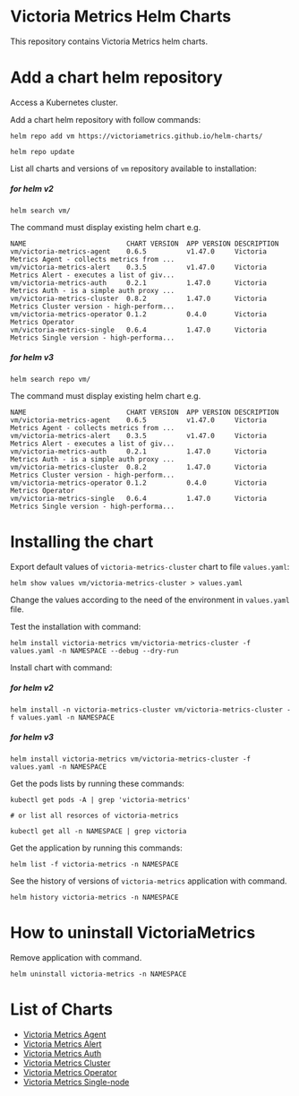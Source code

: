 # Victoria Metrics Helm Charts

This repository contains Victoria Metrics helm charts.

# Add a chart helm repository

Access a Kubernetes cluster.

Add a chart helm repository with follow commands:

```console
helm repo add vm https://victoriametrics.github.io/helm-charts/

helm repo update
```

List all charts and versions of ``vm`` repository available to installation:

##### for helm v2

 ```console
helm search vm/
```

The command must display existing helm chart e.g.

```console
NAME                         CHART VERSION  APP VERSION DESCRIPTION
vm/victoria-metrics-agent    0.6.5          v1.47.0     Victoria Metrics Agent - collects metrics from ...
vm/victoria-metrics-alert    0.3.5          v1.47.0     Victoria Metrics Alert - executes a list of giv...
vm/victoria-metrics-auth     0.2.1          1.47.0      Victoria Metrics Auth - is a simple auth proxy ...
vm/victoria-metrics-cluster  0.8.2          1.47.0      Victoria Metrics Cluster version - high-perform...
vm/victoria-metrics-operator 0.1.2          0.4.0       Victoria Metrics Operator
vm/victoria-metrics-single   0.6.4          1.47.0      Victoria Metrics Single version - high-performa...
```

##### for helm v3

```console
helm search repo vm/
```

The command must display existing helm chart e.g.

```console
NAME                         CHART VERSION  APP VERSION DESCRIPTION
vm/victoria-metrics-agent    0.6.5          v1.47.0     Victoria Metrics Agent - collects metrics from ...
vm/victoria-metrics-alert    0.3.5          v1.47.0     Victoria Metrics Alert - executes a list of giv...
vm/victoria-metrics-auth     0.2.1          1.47.0      Victoria Metrics Auth - is a simple auth proxy ...
vm/victoria-metrics-cluster  0.8.2          1.47.0      Victoria Metrics Cluster version - high-perform...
vm/victoria-metrics-operator 0.1.2          0.4.0       Victoria Metrics Operator
vm/victoria-metrics-single   0.6.4          1.47.0      Victoria Metrics Single version - high-performa...
```

# Installing the chart

Export default values of ``victoria-metrics-cluster`` chart to file ``values.yaml``:

```console
helm show values vm/victoria-metrics-cluster > values.yaml
```

Change the values according to the need of the environment in ``values.yaml`` file.

Test the installation with command:

```console
helm install victoria-metrics vm/victoria-metrics-cluster -f values.yaml -n NAMESPACE --debug --dry-run
```

Install chart with command:

##### for helm v2

```console
helm install -n victoria-metrics-cluster vm/victoria-metrics-cluster -f values.yaml -n NAMESPACE
```

##### for helm v3

```console
helm install victoria-metrics vm/victoria-metrics-cluster -f values.yaml -n NAMESPACE
```

Get the pods lists by running these commands:

```console
kubectl get pods -A | grep 'victoria-metrics'

# or list all resorces of victoria-metrics

kubectl get all -n NAMESPACE | grep victoria
```

Get the application by running this commands:

```console
helm list -f victoria-metrics -n NAMESPACE
```

See the history of versions of ``victoria-metrics`` application with command.

```console
helm history victoria-metrics -n NAMESPACE
```

# How to uninstall VictoriaMetrics

Remove application with command.

```console
helm uninstall victoria-metrics -n NAMESPACE
```

# List of Charts

- [Victoria Metrics Agent](https://github.com/VictoriaMetrics/helm-charts/blob/master/charts/victoria-metrics-agent)
- [Victoria Metrics Alert](https://github.com/VictoriaMetrics/helm-charts/blob/master/charts/victoria-metrics-alert)
- [Victoria Metrics Auth](https://github.com/VictoriaMetrics/helm-charts/blob/master/charts/victoria-metrics-auth/README.md)
- [Victoria Metrics Cluster](https://github.com/VictoriaMetrics/helm-charts/blob/master/charts/victoria-metrics-cluster/README.md)
- [Victoria Metrics Operator](https://github.com/VictoriaMetrics/helm-charts/blob/master/charts/victoria-metrics-operator/README.md)
- [Victoria Metrics Single-node](https://github.com/VictoriaMetrics/helm-charts/blob/master/charts/victoria-metrics-single/README.md)
